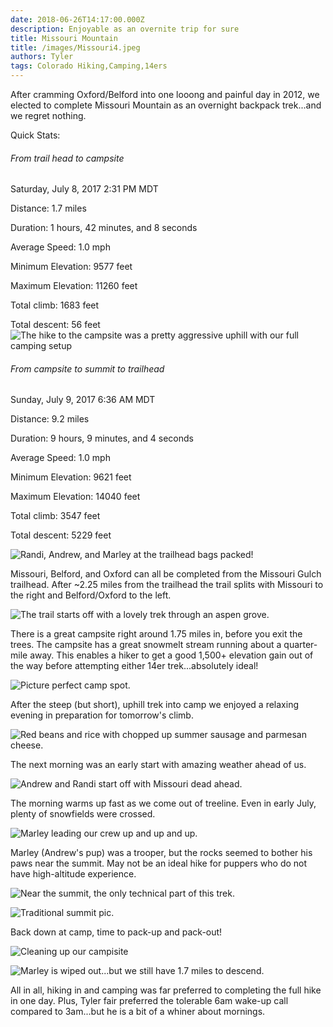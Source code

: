 ```yaml
---
date: 2018-06-26T14:17:00.000Z 
description: Enjoyable as an overnite trip for sure
title: Missouri Mountain
title: /images/Missouri4.jpeg
authors: Tyler
tags: Colorado Hiking,Camping,14ers
---
```

After cramming Oxford/Belford into one looong and painful day in 2012, we elected to complete Missouri Mountain as an overnight backpack trek...and we regret nothing.

Quick Stats:

###### From trail head to campsite

Saturday, July 8, 2017 2:31 PM MDT

Distance: 1.7 miles

Duration: 1 hours, 42 minutes, and 8 seconds

Average Speed: 1.0 mph

Minimum Elevation: 9577 feet

Maximum Elevation: 11260 feet

Total climb: 1683 feet

Total descent: 56 feet
![The hike to the campsite was a pretty aggressive uphill with our full camping setup](/images/Hike-to-campsite.png)

###### From campsite to summit to trailhead

Sunday, July 9, 2017 6:36 AM MDT

Distance: 9.2 miles

Duration: 9 hours, 9 minutes, and 4 seconds

Average Speed: 1.0 mph

Minimum Elevation: 9621 feet

Maximum Elevation: 14040 feet

Total climb: 3547 feet

Total descent: 5229 feet

![Randi, Andrew, and Marley at the trailhead bags packed!](/images/Missouri1.jpeg)

Missouri, Belford, and Oxford can all be completed from the Missouri Gulch trailhead. After ~2.25 miles from the trailhead the trail splits with Missouri to the right and Belford/Oxford to the left.

![The trail starts off with a lovely trek through an aspen grove.](/images/Missouri2.jpeg)

There is a great campsite right around 1.75 miles in, before you exit the trees. The campsite has a great snowmelt stream running about a quarter-mile away. This enables a hiker to get a good 1,500+ elevation gain out of the way before attempting either 14er trek...absolutely ideal!

![Picture perfect camp spot.](/images/Missouri3.jpeg)

After the steep (but short), uphill trek into camp we enjoyed a relaxing evening in preparation for tomorrow's climb.

![Red beans and rice with chopped up summer sausage and parmesan cheese.](/images/Missouri4.jpeg)

The next morning was an early start with amazing weather ahead of us.

![Andrew and Randi start off with Missouri dead ahead.](/images/Missouri5.jpeg)

The morning warms up fast as we come out of treeline. Even in early July, plenty of snowfields were crossed.

![Marley leading our crew up and up and up.](/images/Missouri6.jpeg)

Marley (Andrew's pup) was a trooper, but the rocks seemed to bother his paws near the summit. May not be an ideal hike for puppers who do not have high-altitude experience.

![Near the summit, the only technical part of this trek.](/images/Missouri7.jpeg)

![Traditional summit pic.](/images/Missouri8.jpeg)

Back down at camp, time to pack-up and pack-out!

![Cleaning up our campisite](/images/Missouri9.jpeg)

![Marley is wiped out...but we still have 1.7 miles to descend.](/images/Missouri10.jpeg)

All in all, hiking in and camping was far preferred to completing the full hike in one day. Plus, Tyler fair preferred the tolerable 6am wake-up call compared to 3am...but he is a bit of a whiner about mornings.
